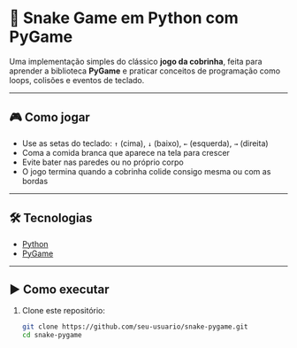 # 🐍 Snake Game em Python com PyGame

Uma implementação simples do clássico **jogo da cobrinha**, feita para aprender a biblioteca **PyGame** e praticar conceitos de programação como loops, colisões e eventos de teclado.

---

## 🎮 Como jogar
- Use as setas do teclado: `↑` (cima), `↓` (baixo), `←` (esquerda), `→` (direita)
- Coma a comida branca que aparece na tela para crescer
- Evite bater nas paredes ou no próprio corpo
- O jogo termina quando a cobrinha colide consigo mesma ou com as bordas

---

## 🛠 Tecnologias
- [Python](https://www.python.org/)
- [PyGame](https://www.pygame.org/)

---

## ▶️ Como executar

1. Clone este repositório:
   ```bash
   git clone https://github.com/seu-usuario/snake-pygame.git
   cd snake-pygame
